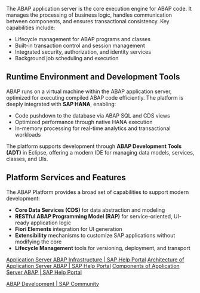 The ABAP application server is the core execution engine for ABAP code. It manages the processing of business logic, handles communication between components, and ensures transactional consistency. Key capabilities include:

- Lifecycle management for ABAP programs and classes
- Built-in transaction control and session management
- Integrated security, authorization, and identity services
- Background job scheduling and execution

## Runtime Environment and Development Tools

ABAP runs on a virtual machine within the ABAP application server, optimized for executing compiled ABAP code efficiently. The platform is deeply integrated with **SAP HANA**, enabling:

- Code pushdown to the database via ABAP SQL and CDS views
- Optimized performance through native HANA execution
- In-memory processing for real-time analytics and transactional workloads

The platform supports development through **ABAP Development Tools (ADT)** in Eclipse, offering a modern IDE for managing data models, services, classes, and UIs.

## Platform Services and Features

The ABAP Platform provides a broad set of capabilities to support modern development:

- **Core Data Services (CDS)** for data abstraction and modeling
- **RESTful ABAP Programming Model (RAP)** for service-oriented, UI-ready application logic
- **Fiori Elements** integration for UI generation
- **Extensibility** mechanisms to customize SAP applications without modifying the core
- **Lifecycle Management** tools for versioning, deployment, and transport


[Application Server ABAP Infrastructure | SAP Help Portal](https://help.sap.com/docs/ABAP_PLATFORM_NEW/7bbf03267f654b5cb06a8bf78f61fca1/797de8aa42e24916953c4bb3d983662d.html?locale=en-US&version=202110.002)
[Architecture of Application Server ABAP | SAP Help Portal](https://help.sap.com/docs/ABAP_PLATFORM_NEW/7bbf03267f654b5cb06a8bf78f61fca1/f9e2350eca7f4a109eb0a7bc63135e27.html?locale=en-US&version=202110.002)
[Components of Application Server ABAP | SAP Help Portal](https://help.sap.com/docs/ABAP_PLATFORM_NEW/7bbf03267f654b5cb06a8bf78f61fca1/454a47ecc446491dbe0d023800ee4229.html?locale=en-US&version=202110.002)


[ABAP Development | SAP Community](https://pages.community.sap.com/topics/abap)